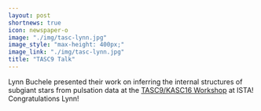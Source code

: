 ```yaml
---
layout: post
shortnews: true
icon: newspaper-o
image: "./img/tasc-lynn.jpg"
image_style: "max-height: 400px;"
image_link: "./img/tasc-lynn.jpg"
title: "TASC9 Talk"
---
```


Lynn Buchele presented their work on inferring the internal structures of subgiant stars from pulsation data at the <a href="https://tasc9-kasc16.pages.ist.ac.at/">TASC9/KASC16 Workshop</a> at ISTA! Congratulations Lynn!